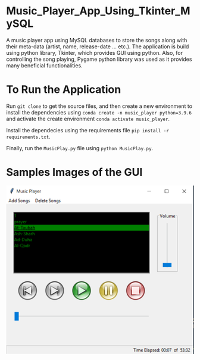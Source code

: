 # Music_Player_App_Using_Tkinter_MySQL

A music player app using MySQL databases to store the songs along with their meta-data (artist, name, release-date ... etc.). The application is build using python library, Tkinter, which provides GUI using python. Also, for controlling the song playing, Pygame python library was used as it provides many beneficial functionalities.

# To Run the Application

Run `git clone` to get the source files, and then create a new environment to install the dependencies using `conda create -n music_player python=3.9.6` and activate the create environment `conda activate music_player`.

Install the dependecies using the requirements file `pip install -r requirements.txt`.

Finally, run the `MusicPlay.py` file using `python MusicPlay.py`.

# Samples Images of the GUI

<img width='600' heigh='550' src='https://github.com/ahmedheakl/Music_Player_App_Using_Tkinter_MySQL/blob/main/sample_imgs/interface.png'>
